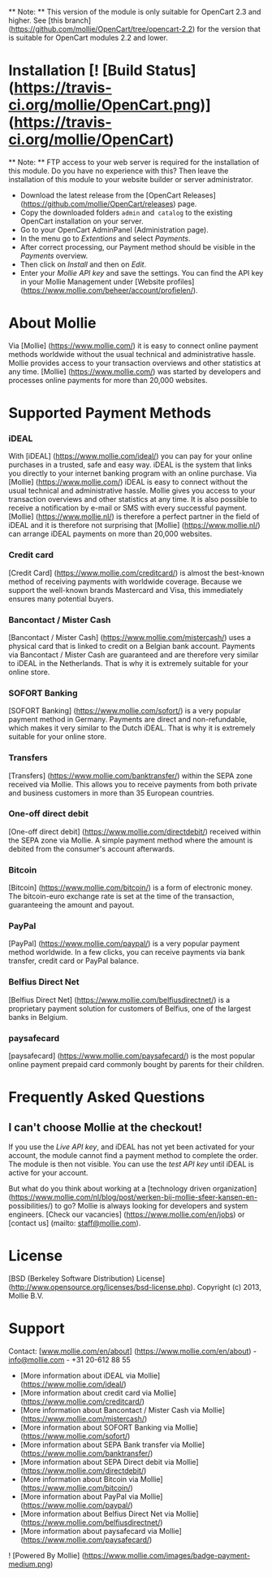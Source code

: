 ** Note: ** This version of the module is only suitable for OpenCart 2.3 and higher. See [this branch] (https://github.com/mollie/OpenCart/tree/opencart-2.2) for the version that is suitable for OpenCart modules 2.2 and lower.

# Installation [! [Build Status] (https://travis-ci.org/mollie/OpenCart.png)] (https://travis-ci.org/mollie/OpenCart) #

** Note: ** FTP access to your web server is required for the installation of this module. Do you have no experience with this? Then leave the installation of this module to your website builder or server administrator.

+ Download the latest release from the [OpenCart Releases] (https://github.com/mollie/OpenCart/releases) page.
+ Copy the downloaded folders `admin` and` catalog` to the existing OpenCart installation on your server.
+ Go to your OpenCart AdminPanel (Administration page).
+ In the menu go to _Extentions_ and select _Payments_.
+ After correct processing, our Payment method should be visible in the _Payments_ overview.
+ Then click on _Install_ and then on _Edit_.
+ Enter your _Mollie API key_ and save the settings. You can find the API key in your Mollie Management under [Website profiles] (https://www.mollie.com/beheer/account/profielen/).

# About Mollie #
Via [Mollie] (https://www.mollie.com/) it is easy to connect online payment methods worldwide without the usual technical and administrative hassle. Mollie provides access to your transaction overviews and other statistics at any time. [Mollie] (https://www.mollie.com/) was started by developers and processes online payments for more than 20,000 websites.

# Supported Payment Methods #
### iDEAL ###
With [iDEAL] (https://www.mollie.com/ideal/) you can pay for your online purchases in a trusted, safe and easy way. iDEAL is the system that links you directly to your internet banking program with an online purchase.
Via [Mollie] (https://www.mollie.com/) iDEAL is easy to connect without the usual technical and administrative hassle. Mollie gives you access to your transaction overviews and other statistics at any time. It is also possible to receive a notification by e-mail or SMS with every successful payment. [Mollie] (https://www.mollie.nl/) is therefore a perfect partner in the field of iDEAL and it is therefore not surprising that [Mollie] (https://www.mollie.nl/) can arrange iDEAL payments on more than 20,000 websites.

### Credit card ###
[Credit Card] (https://www.mollie.com/creditcard/) is almost the best-known method of receiving payments with worldwide coverage. Because we support the well-known brands Mastercard and Visa, this immediately ensures many potential buyers.

### Bancontact / Mister Cash ###
[Bancontact / Mister Cash] (https://www.mollie.com/mistercash/) uses a physical card that is linked to credit on a Belgian bank account. Payments via Bancontact / Mister Cash are guaranteed and are therefore very similar to iDEAL in the Netherlands. That is why it is extremely suitable for your online store.

### SOFORT Banking ###
[SOFORT Banking] (https://www.mollie.com/sofort/) is a very popular payment method in Germany. Payments are direct and non-refundable, which makes it very similar to the Dutch iDEAL. That is why it is extremely suitable for your online store.

### Transfers ###
[Transfers] (https://www.mollie.com/banktransfer/) within the SEPA zone received via Mollie. This allows you to receive payments from both private and business customers in more than 35 European countries.

### One-off direct debit ###
[One-off direct debit] (https://www.mollie.com/directdebit/) received within the SEPA zone via Mollie. A simple payment method where the amount is debited from the consumer's account afterwards.

### Bitcoin ###
[Bitcoin] (https://www.mollie.com/bitcoin/) is a form of electronic money. The bitcoin-euro exchange rate is set at the time of the transaction, guaranteeing the amount and payout.

### PayPal ###
[PayPal] (https://www.mollie.com/paypal/) is a very popular payment method worldwide. In a few clicks, you can receive payments via bank transfer, credit card or PayPal balance.

### Belfius Direct Net ###
[Belfius Direct Net] (https://www.mollie.com/belfiusdirectnet/) is a proprietary payment solution for customers of Belfius, one of the largest banks in Belgium.

### paysafecard ###
[paysafecard] (https://www.mollie.com/paysafecard/) is the most popular online payment prepaid card commonly bought by parents for their children.

# Frequently Asked Questions #

## I can't choose Mollie at the checkout! ##

If you use the _Live API key_, and iDEAL has not yet been activated for your account, the module cannot find a payment method to complete the order. The module is then not visible. You can use the _test API key_ until iDEAL is active for your account.

But what do you think about working at a [technology driven organization] (https://www.mollie.com/nl/blog/post/werken-bij-mollie-sfeer-kansen-en- possibilities/) to go? Mollie is always looking for developers and system engineers. [Check our vacancies] (https://www.mollie.com/en/jobs) or [contact us] (mailto: staff@mollie.com).

# License #
[BSD (Berkeley Software Distribution) License] (http://www.opensource.org/licenses/bsd-license.php).
Copyright (c) 2013, Mollie B.V.

# Support #
Contact: [www.mollie.com/en/about] (https://www.mollie.com/en/about) - info@mollie.com - +31 20-612 88 55

+ [More information about iDEAL via Mollie] (https://www.mollie.com/ideal/)
+ [More information about credit card via Mollie] (https://www.mollie.com/creditcard/)
+ [More information about Bancontact / Mister Cash via Mollie] (https://www.mollie.com/mistercash/)
+ [More information about SOFORT Banking via Mollie] (https://www.mollie.com/sofort/)
+ [More information about SEPA Bank transfer via Mollie] (https://www.mollie.com/banktransfer/)
+ [More information about SEPA Direct debit via Mollie] (https://www.mollie.com/directdebit/)
+ [More information about Bitcoin via Mollie] (https://www.mollie.com/bitcoin/)
+ [More information about PayPal via Mollie] (https://www.mollie.com/paypal/)
+ [More information about Belfius Direct Net via Mollie] (https://www.mollie.com/belfiusdirectnet/)
+ [More information about paysafecard via Mollie] (https://www.mollie.com/paysafecard/)

! [Powered By Mollie] (https://www.mollie.com/images/badge-payment-medium.png) 

